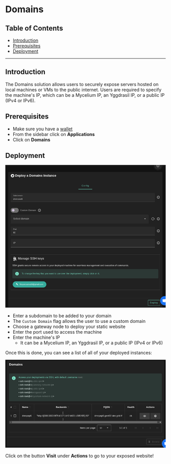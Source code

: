 <h1> Domains </h1>

<h2>Table of Contents </h2>

- [Introduction](#introduction)
- [Prerequisites](#prerequisites)
- [Deployment](#deployment)

---

## Introduction

The Domains solution allows users to securely expose servers hosted on local machines or VMs to the public internet. Users are required to specify the machine's IP, which can be a Mycelium IP, an Yggdrasil IP, or a public IP (IPv4 or IPv6).

## Prerequisites

- Make sure you have a [wallet](../wallet_connector.md)
- From the sidebar click on **Applications**
- Click on **Domains**

## Deployment

![ ](./img/domains.png)

- Enter a subdomain to be added to your domain
- The `Custom Domain` flag allows the user to use a custom domain
- Choose a gateway node to deploy your static website
- Enter the port used to access the machine
- Enter the machine's IP
  - It can be a Mycelium IP, an Yggdrasil IP, or a public IP (IPv4 or IPv6)

Once this is done, you can see a list of all of your deployed instances:

![ ](./img/domains_list.png)

Click on the button **Visit** under **Actions** to go to your exposed website!
